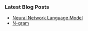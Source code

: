 ### Latest Blog Posts

- [Neural Network Language Model](https://bbakyun.tistory.com/15)
- [N-gram](https://bbakyun.tistory.com/2)

